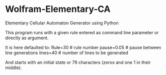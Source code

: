 # Wolfram-Elementary-CA
Elementary Cellular Automaton Generator using Python

This program runs with a given rule entered as command line parameter or directly as argument.

It is here defaulted to:
  Rule=30       # rule number
  pause=0.05    # pause between line generations
  lines=40      # number of lines to be generated
  
And starts with an initial state or 79 characters (zeros and one 1 in their middle).
